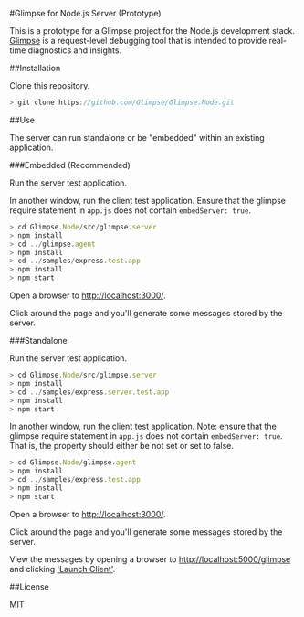 #Glimpse for Node.js Server (Prototype)

This is a prototype for a Glimpse project for the Node.js development stack. [Glimpse](http://getglimpse.com/) is a request-level debugging tool that is intended to provide real-time diagnostics and insights.

##Installation

Clone this repository.

```javascript
> git clone https://github.com/Glimpse/Glimpse.Node.git
```

##Use

The server can run standalone or be "embedded" within an existing application.

###Embedded (Recommended)

Run the server test application.

In another window, run the client test application.  Ensure that the glimpse require statement in `app.js` does not contain `embedServer: true`.

```javascript
> cd Glimpse.Node/src/glimpse.server
> npm install
> cd ../glimpse.agent
> npm install
> cd ../samples/express.test.app
> npm install
> npm start
```

Open a browser to [http://localhost:3000/](http://localhost:3000/).

Click around the page and you'll generate some messages stored by the server.

###Standalone

Run the server test application.

```javascript
> cd Glimpse.Node/src/glimpse.server
> npm install
> cd ../samples/express.server.test.app
> npm install
> npm start
```

In another window, run the client test application.  Note: ensure that the glimpse require statement in `app.js` does not contain `embedServer: true`.  That is, the property should either be not set or set to false.

```javascript
> cd Glimpse.Node/glimpse.agent
> npm install
> cd ../samples/express.test.app
> npm install
> npm start
```

Open a browser to [http://localhost:3000/](http://localhost:3000/).

Click around the page and you'll generate some messages stored by the server.

View the messages by opening a browser to [http://localhost:5000/glimpse](http://localhost:5000/glimpse) and clicking ['Launch Client'](http://localhost:5000/glimpse/client/index.html?metadataUri=%2Fglimpse%2Fmetadata).

##License

MIT
